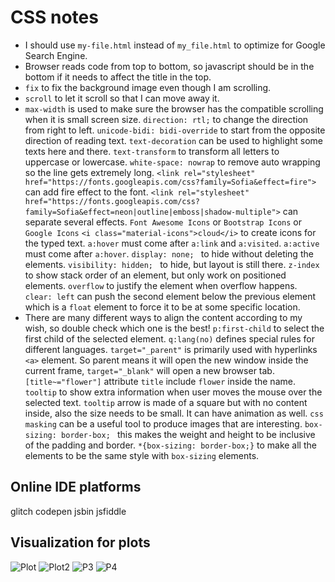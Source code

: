 # CSS notes
- I should use `my-file.html` instead of `my_file.html` to optimize for Google Search Engine.
- Browser reads code from top to bottom, so javascript should be in the bottom if it needs to affect the title in the top.
- `fix` to fix the background image even though I am scrolling.
- `scroll` to let it scroll so that I can move away it.
- `max-width` is used to make sure the browser has the compatible scrolling when it is small screen size.
`direction: rtl;` to change the direction from right to left.
`unicode-bidi: bidi-override` to start from the opposite direction of reading text.
`text-decoration` can be used to highlight some texts here and there.
`text-transform` to transform all letters to uppercase or lowercase.
`white-space: nowrap` to remove auto wrapping so the line gets extremely long.
`<link rel="stylesheet" href="https://fonts.googleapis.com/css?family=Sofia&effect=fire">` can add fire effect to the font.
`<link rel="stylesheet" href="https://fonts.googleapis.com/css?family=Sofia&effect=neon|outline|emboss|shadow-multiple">` can separate several effects.
`Font Awesome Icons` or `Bootstrap Icons` or `Google Icons`
`<i class="material-icons">cloud</i>` to create icons for the typed text.
`a:hover` must come after `a:link` and `a:visited`.
`a:active` must come after `a:hover`.
`display: none; ` to hide without deleting the elements.
`visibility: hidden; ` to hide, but layout is still there.
`z-index` to show stack order of an element, but only work on positioned elements.
`overflow` to justify the element when overflow happens.
`clear: left` can push the second element below the previous element which is a `float` element to force it to be at some specific location.
- There are many different ways to align the content according to my wish, so double check which one is the best!
`p:first-child` to select the first child of the selected element.
`q:lang(no)` defines special rules for different languages.
`target="_parent"` is primarily used with hyperlinks `<a>` element. So parent means it will open the new window inside the current frame, `target="_blank"` will open a new browser tab.
`[title~="flower"]` attribute `title` include `flower` inside the name.
`tooltip` to show extra information when user moves the mouse over the selected text.
`tooltip` arrow is made of a square but with no content inside, also the size needs to be small. It can have animation as well.
`css masking` can be a useful tool to produce images that are interesting.
`box-sizing: border-box; ` this makes the weight and height to be inclusive of the padding and border.
`*{box-sizing: border-box;}` to make all the elements to be the same style with `box-sizing` elements.
 


## Online IDE platforms
glitch
codepen
jsbin
jsfiddle


## Visualization for plots
![Plot](https://insights.datylon.com/stories?tags=_Line)
![Plot2](https://www.dataviz-inspiration.com/)
![P3](https://xeno.graphics/)
![P4](https://flourish.studio/examples/)
